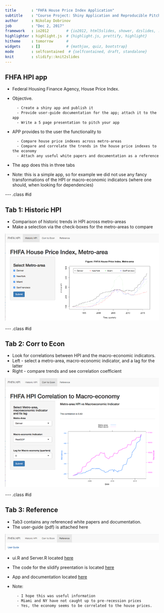 ```yaml
---
title       : "FHFA House Price Index Application"
subtitle    : "Course Project: Shiny Application and Reproducible Pitch"
author      : Nikolay Dobrinov
job         : "Dec 2, 2017"
framework   : io2012        # {io2012, html5slides, shower, dzslides, ...}
highlighter : highlight.js  # {highlight.js, prettify, highlight}
hitheme     : tomorrow      # 
widgets     : []            # {mathjax, quiz, bootstrap}
mode        : selfcontained  # {selfcontained, draft, standalone}
knit        : slidify::knit2slides
---
```



## FHFA HPI app
* Federal Housing Finance Agency, House Price Index.

* Objective.

        - Create a shiny app and publish it
        - Provide user-guide documentation for the app; attach it to the app
        - Write a 5 page presentation to pitch your app
        
* APP provides to the user the functionality to

        - Compare house price indexes across metro-areas
        - Compare and correlate the trends in the house price indexes to the economy
        - Attach any useful white papers and documentation as a reference

* The app does this in three tabs
* Note: this is a simple app, so for example we did not use any fancy transformations of the HPI or macro-economic indicators (where one should, when looking for dependencies)


--- .class #id 

## Tab 1: Historic HPI
* Comparison of historic trends in HPI across metro-areas
* Make a selection via the check-boxes for the metro-areas to compare

<img src="Screen Shot 2017-12-02 at 9.50.29 PM.png" title="plot of chunk unnamed-chunk-1" alt="plot of chunk unnamed-chunk-1" width="800px" />

--- .class #id 

## Tab 2: Corr to Econ
* Look for correlations between HPI and the macro-economic indicators.
* Left - select a metro-area, macro-economic indicator, and a lag for the latter
* Right - compare trends and see correlation coefficient

<img src="Screen Shot 2017-12-02 at 9.50.49 PM.png" title="plot of chunk unnamed-chunk-2" alt="plot of chunk unnamed-chunk-2" width="550px" />

--- .class #id 

## Tab 3: Reference
* Tab3 contains any referenced white papers and documentation. 
* The user-guide (pdf) is attached here

<img src="Screen Shot 2017-12-02 at 9.51.01 PM.png" title="plot of chunk unnamed-chunk-3" alt="plot of chunk unnamed-chunk-3" width="800px" />

* ui.R and Server.R located <a href="https://github.com/NikDobri/DataScience_Course9_FHFA_HPI_app">here</a>
* The code for the slidify preentation is located <a href="https://github.com/NikDobri/DataScience_Course9_FHFA_HPI_app/tree/master/slidify_presentation">here</a>
* App and documentation located <a href="https://nikdobri.shinyapps.io/fhfa_hpi_app/">here</a>

* Note:

        - I hope this was useful information
        - Miami and NY have not caught up to pre-recession prices
        - Yes, the economy seems to be correlated to the house prices. 

